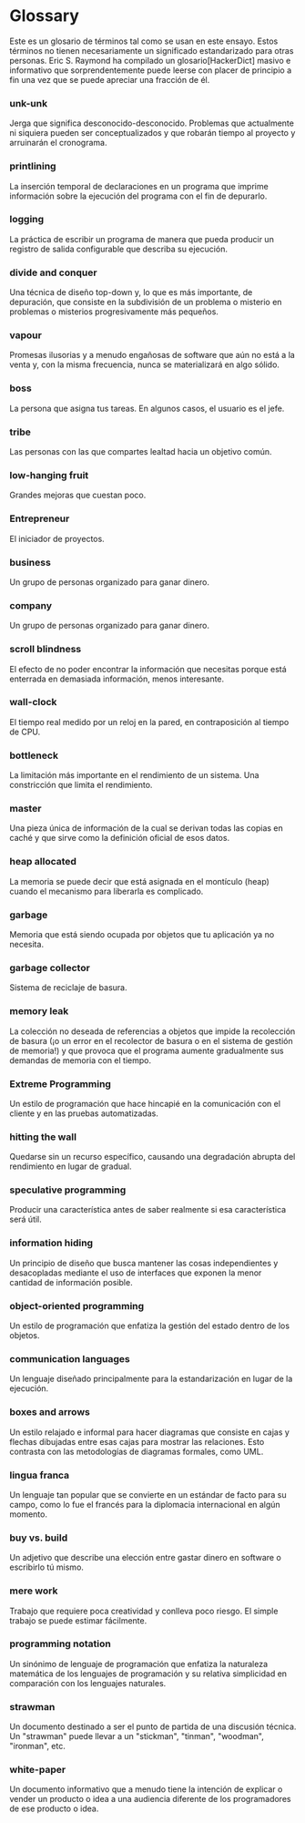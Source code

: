 # Glossary
[//]: # (Version:1.0.0)
Este es un glosario de términos tal como se usan en este ensayo. Estos términos no tienen necesariamente un significado estandarizado para otras personas. Eric S. Raymond ha compilado un glosario[HackerDict] masivo e informativo que sorprendentemente puede leerse con placer de principio a fin una vez que se puede apreciar una fracción de él.

### unk-unk

Jerga que significa desconocido-desconocido. Problemas que actualmente ni siquiera pueden ser conceptualizados y que robarán tiempo al proyecto y arruinarán el cronograma.

### printlining

La inserción temporal de declaraciones en un programa que imprime información sobre la ejecución del programa con el fin de depurarlo.

### logging

La práctica de escribir un programa de manera que pueda producir un registro de salida configurable que describa su ejecución.

### divide and conquer

Una técnica de diseño top-down y, lo que es más importante, de depuración, que consiste en la subdivisión de un problema o misterio en problemas o misterios progresivamente más pequeños.

### vapour

Promesas ilusorias y a menudo engañosas de software que aún no está a la venta y, con la misma frecuencia, nunca se materializará en algo sólido.

### boss

La persona que asigna tus tareas. En algunos casos, el usuario es el jefe.

### tribe

Las personas con las que compartes lealtad hacia un objetivo común.

### low-hanging fruit

Grandes mejoras que cuestan poco.

### Entrepreneur

El iniciador de proyectos.

### business

Un grupo de personas organizado para ganar dinero.

### company

Un grupo de personas organizado para ganar dinero.

### scroll blindness

El efecto de no poder encontrar la información que necesitas porque está enterrada en demasiada información, menos interesante.

### wall-clock

El tiempo real medido por un reloj en la pared, en contraposición al tiempo de CPU.

### bottleneck

La limitación más importante en el rendimiento de un sistema. Una constricción que limita el rendimiento.

### master

Una pieza única de información de la cual se derivan todas las copias en caché y que sirve como la definición oficial de esos datos.

### heap allocated

La memoria se puede decir que está asignada en el montículo (heap) cuando el mecanismo para liberarla es complicado.

### garbage

Memoria que está siendo ocupada por objetos que tu aplicación ya no necesita.

### garbage collector

Sistema de reciclaje de basura.

### memory leak

La colección no deseada de referencias a objetos que impide la recolección de basura (¡o un error en el recolector de basura o en el sistema de gestión de memoria!) y que provoca que el programa aumente gradualmente sus demandas de memoria con el tiempo.

### Extreme Programming

Un estilo de programación que hace hincapié en la comunicación con el cliente y en las pruebas automatizadas.

### hitting the wall

Quedarse sin un recurso específico, causando una degradación abrupta del rendimiento en lugar de gradual.

### speculative programming

Producir una característica antes de saber realmente si esa característica será útil.

### information hiding

Un principio de diseño que busca mantener las cosas independientes y desacopladas mediante el uso de interfaces que exponen la menor cantidad de información posible.

### object-oriented programming

Un estilo de programación que enfatiza la gestión del estado dentro de los objetos.

### communication languages

Un lenguaje diseñado principalmente para la estandarización en lugar de la ejecución.

### boxes and arrows

Un estilo relajado e informal para hacer diagramas que consiste en cajas y flechas dibujadas entre esas cajas para mostrar las relaciones. Esto contrasta con las metodologías de diagramas formales, como UML.

### lingua franca

Un lenguaje tan popular que se convierte en un estándar de facto para su campo, como lo fue el francés para la diplomacia internacional en algún momento.

### buy vs. build

Un adjetivo que describe una elección entre gastar dinero en software o escribirlo tú mismo.

### mere work

Trabajo que requiere poca creatividad y conlleva poco riesgo. El simple trabajo se puede estimar fácilmente.

### programming notation

Un sinónimo de lenguaje de programación que enfatiza la naturaleza matemática de los lenguajes de programación y su relativa simplicidad en comparación con los lenguajes naturales.

### strawman

Un documento destinado a ser el punto de partida de una discusión técnica. Un "strawman" puede llevar a un "stickman", "tinman", "woodman", "ironman", etc.

### white-paper

Un documento informativo que a menudo tiene la intención de explicar o vender un producto o idea a una audiencia diferente de los programadores de ese producto o idea.
